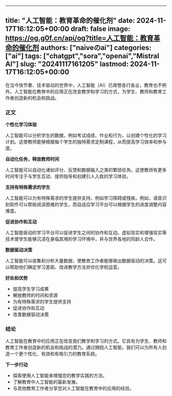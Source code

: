 
---
title: "人工智能：教育革命的催化剂"
date: 2024-11-17T16:12:05+00:00
draft: false
image: https://og.g0f.cn/api/og?title=人工智能：教育革命的催化剂
authors: ["naiveのai"]
categories: ["ai"]
tags: ["chatgpt","sora","openai","Mistral AI"]
slug: "20241117161205"
lastmod: 2024-11-17T16:12:05+00:00
---
在当今快节奏、技术驱动的世界中，人工智能（AI）已席卷各行各业，教育也不例外。人工智能在教育中的应用正在改变教学和学习的方式，为学生、教师和教育工作者创造新的机会和挑战。

### 正文

**个性化学习体验**

人工智能可以分析学生的数据，例如考试成绩、作业和行为，以创建个性化的学习计划。这使教师能够根据每个学生的独特需求定制课程，从而提高学习效率和参与度。

**自动化任务，释放教师时间**

人工智能可以自动化诸如评分、反馈和数据输入之类的繁琐任务。这使教师有更多时间专注于与学生互动、提供指导和创建引人入胜的学习体验。

**支持有特殊需求的学生**

人工智能可以为有特殊需求的学生提供支持，例如学习障碍或残疾。例如，语音识别软件可以帮助阅读困难的学生，而自适应学习平台可以根据学生的进度调整内容难度。

**促进协作和互动**

人工智能驱动的学习平台可以促进学生之间的协作和互动。虚拟现实和增强现实等技术使学生能够沉浸在身临其境的学习环境中，并与世界各地的同龄人合作。

**数据驱动决策**

人工智能可以收集和分析大量数据，使教育工作者能够做出数据驱动的决策。这可以帮助他们确定学习差距、改进教学方法并优化学校运营。

**好处和优势**

* 提高学生学习成果
* 解放教师的时间和资源
* 为有特殊需求的学生提供支持
* 促进协作和互动
* 改善数据驱动决策

### 结论

人工智能在教育中的应用正在改变我们教学和学习的方式。它具有为学生、教师和教育工作者创造新的机会和挑战的潜力。通过拥抱人工智能，我们可以为所有人创造一个更个性化、有效和有吸引力的教育系统。

**下一步行动**

* 探索使用人工智能来增强您的教学实践的方法。
* 了解教育中人工智能的最新发展。
* 与其他教育工作者分享您对人工智能在教育中的应用的经验。